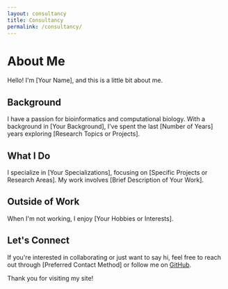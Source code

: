 ```yaml
---
layout: consultancy
title: Consultancy
permalink: /consultancy/
---
```


# About Me

Hello! I'm [Your Name], and this is a little bit about me.

## Background

I have a passion for bioinformatics and computational biology. With a background in [Your Background], I've spent the last [Number of Years] years exploring [Research Topics or Projects].

## What I Do

I specialize in [Your Specializations], focusing on [Specific Projects or Research Areas]. My work involves [Brief Description of Your Work].

## Outside of Work

When I'm not working, I enjoy [Your Hobbies or Interests].

## Let's Connect

If you're interested in collaborating or just want to say hi, feel free to reach out through [Preferred Contact Method] or follow me on [GitHub](https://github.com/yourgithubusername).

Thank you for visiting my site!
